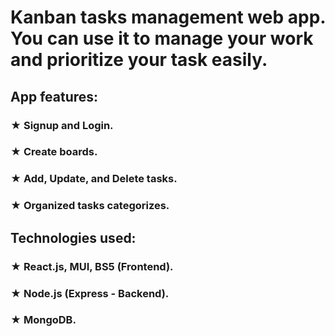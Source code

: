 # Kanban tasks management web app. You can use it to manage your work and prioritize your task easily.

## App features:

### ★ Signup and Login.
### ★ Create boards.
### ★ Add, Update, and Delete tasks.
### ★ Organized tasks categorizes.

## Technologies used:

### ★ React.js, MUI, BS5 (Frontend).
### ★ Node.js (Express - Backend).
### ★ MongoDB.
